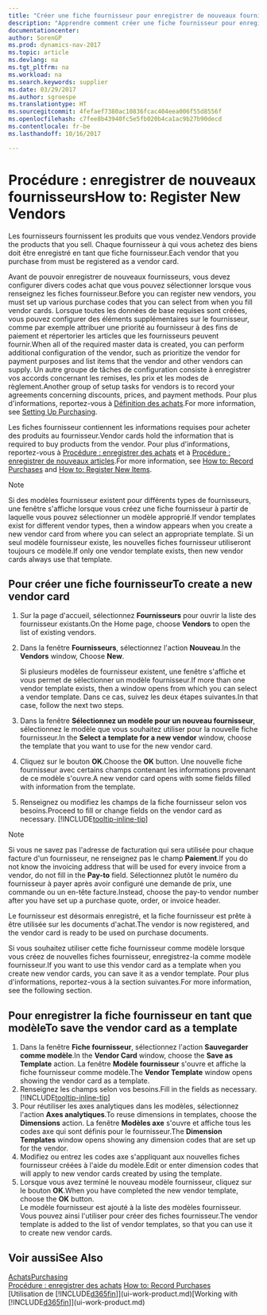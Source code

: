 ```yaml
---
title: "Créer une fiche fournisseur pour enregistrer de nouveaux fournisseurs"
description: "Apprendre comment créer une fiche fournisseur pour enregistrer un nouveau fournisseur."
documentationcenter: 
author: SorenGP
ms.prod: dynamics-nav-2017
ms.topic: article
ms.devlang: na
ms.tgt_pltfrm: na
ms.workload: na
ms.search.keywords: supplier
ms.date: 03/29/2017
ms.author: sgroespe
ms.translationtype: HT
ms.sourcegitcommit: 4fefaef7380ac10836fcac404eea006f55d8556f
ms.openlocfilehash: c7fee8b43940fc5e5fb020b4ca1ac9b27b90decd
ms.contentlocale: fr-be
ms.lasthandoff: 10/16/2017

---
```

# <a name="how-to-register-new-vendors"></a><span data-ttu-id="66156-103">Procédure : enregistrer de nouveaux fournisseurs</span><span class="sxs-lookup"><span data-stu-id="66156-103">How to: Register New Vendors</span></span>
<span data-ttu-id="66156-104">Les fournisseurs fournissent les produits que vous vendez.</span><span class="sxs-lookup"><span data-stu-id="66156-104">Vendors provide the products that you sell.</span></span> <span data-ttu-id="66156-105">Chaque fournisseur à qui vous achetez des biens doit être enregistré en tant que fiche fournisseur.</span><span class="sxs-lookup"><span data-stu-id="66156-105">Each vendor that you purchase from must be registered as a vendor card.</span></span>

<span data-ttu-id="66156-106">Avant de pouvoir enregistrer de nouveaux fournisseurs, vous devez configurer divers codes achat que vous pouvez sélectionner lorsque vous renseignez les fiches fournisseur.</span><span class="sxs-lookup"><span data-stu-id="66156-106">Before you can register new vendors, you must set up various purchase codes that you can select from when you fill vendor cards.</span></span> <span data-ttu-id="66156-107">Lorsque toutes les données de base requises sont créées, vous pouvez configurer des éléments supplémentaires sur le fournisseur, comme par exemple attribuer une priorité au fournisseur à des fins de paiement et répertorier les articles que les fournisseurs peuvent fournir.</span><span class="sxs-lookup"><span data-stu-id="66156-107">When all of the required master data is created, you can perform additional configuration of the vendor, such as prioritize the vendor for payment purposes and list items that the vendor and other vendors can supply.</span></span> <span data-ttu-id="66156-108">Un autre groupe de tâches de configuration consiste à enregistrer vos accords concernant les remises, les prix et les modes de règlement.</span><span class="sxs-lookup"><span data-stu-id="66156-108">Another group of setup tasks for vendors is to record your agreements concerning discounts, prices, and payment methods.</span></span> <span data-ttu-id="66156-109">Pour plus d'informations, reportez-vous à [Définition des achats](purchasing-setup-purchasing.md).</span><span class="sxs-lookup"><span data-stu-id="66156-109">For more information, see [Setting Up Purchasing](purchasing-setup-purchasing.md).</span></span>

<span data-ttu-id="66156-110">Les fiches fournisseur contiennent les informations requises pour acheter des produits au fournisseur.</span><span class="sxs-lookup"><span data-stu-id="66156-110">Vendor cards hold the information that is required to buy products from the vendor.</span></span> <span data-ttu-id="66156-111">Pour plus d'informations, reportez-vous à [Procédure : enregistrer des achats](purchasing-how-record-purchases.md) et à [Procédure : enregistrer de nouveaux articles](inventory-how-register-new-items.md).</span><span class="sxs-lookup"><span data-stu-id="66156-111">For more information, see [How to: Record Purchases](purchasing-how-record-purchases.md) and [How to: Register New Items](inventory-how-register-new-items.md).</span></span>

> [!NOTE]  
>   <span data-ttu-id="66156-112">Si des modèles fournisseur existent pour différents types de fournisseurs, une fenêtre s'affiche lorsque vous créez une fiche fournisseur à partir de laquelle vous pouvez sélectionner un modèle approprié.</span><span class="sxs-lookup"><span data-stu-id="66156-112">If vendor templates exist for different vendor types, then a window appears when you create a new vendor card from where you can select an appropriate template.</span></span> <span data-ttu-id="66156-113">Si un seul modèle fournisseur existe, les nouvelles fiches fournisseur utiliseront toujours ce modèle.</span><span class="sxs-lookup"><span data-stu-id="66156-113">If only one vendor template exists, then new vendor cards always use that template.</span></span>

## <a name="to-create-a-new-vendor-card"></a><span data-ttu-id="66156-114">Pour créer une fiche fournisseur</span><span class="sxs-lookup"><span data-stu-id="66156-114">To create a new vendor card</span></span>
1. <span data-ttu-id="66156-115">Sur la page d'accueil, sélectionnez **Fournisseurs** pour ouvrir la liste des fournisseur existants.</span><span class="sxs-lookup"><span data-stu-id="66156-115">On the Home page, choose **Vendors** to open the list of existing vendors.</span></span>  
2. <span data-ttu-id="66156-116">Dans la fenêtre **Fournisseurs**, sélectionnez l'action **Nouveau**.</span><span class="sxs-lookup"><span data-stu-id="66156-116">In the **Vendors** window, Choose **New**.</span></span>

    <span data-ttu-id="66156-117">Si plusieurs modèles de fournisseur existent, une fenêtre s'affiche et vous permet de sélectionner un modèle fournisseur.</span><span class="sxs-lookup"><span data-stu-id="66156-117">If more than one vendor template exists, then a window opens from which you can select a vendor template.</span></span> <span data-ttu-id="66156-118">Dans ce cas, suivez les deux étapes suivantes.</span><span class="sxs-lookup"><span data-stu-id="66156-118">In that case, follow the next two steps.</span></span>
3. <span data-ttu-id="66156-119">Dans la fenêtre **Sélectionnez un modèle pour un nouveau fournisseur**, sélectionnez le modèle que vous souhaitez utiliser pour la nouvelle fiche fournisseur.</span><span class="sxs-lookup"><span data-stu-id="66156-119">In the **Select a template for a new vendor** window, choose the template that you want to use for the new vendor card.</span></span>
4. <span data-ttu-id="66156-120">Cliquez sur le bouton **OK**.</span><span class="sxs-lookup"><span data-stu-id="66156-120">Choose the **OK** button.</span></span> <span data-ttu-id="66156-121">Une nouvelle fiche fournisseur avec certains champs contenant les informations provenant de ce modèle s'ouvre.</span><span class="sxs-lookup"><span data-stu-id="66156-121">A new vendor card opens with some fields filled with information from the template.</span></span>
5. <span data-ttu-id="66156-122">Renseignez ou modifiez les champs de la fiche fournisseur selon vos besoins.</span><span class="sxs-lookup"><span data-stu-id="66156-122">Proceed to fill or change fields on the vendor card as necessary.</span></span> [!INCLUDE[tooltip-inline-tip](includes/tooltip-inline-tip_md.md)]

> [!NOTE]  
>   <span data-ttu-id="66156-123">Si vous ne savez pas l'adresse de facturation qui sera utilisée pour chaque facture d'un fournisseur, ne renseignez pas le champ **Paiement**.</span><span class="sxs-lookup"><span data-stu-id="66156-123">If you do not know the invoicing address that will be used for every invoice from a vendor, do not fill in the **Pay-to** field.</span></span> <span data-ttu-id="66156-124">Sélectionnez plutôt le numéro du fournisseur à payer après avoir configuré une demande de prix, une commande ou un en-tête facture.</span><span class="sxs-lookup"><span data-stu-id="66156-124">Instead, choose the pay-to vendor number after you have set up a purchase quote, order, or invoice header.</span></span>

<span data-ttu-id="66156-125">Le fournisseur est désormais enregistré, et la fiche fournisseur est prête à être utilisée sur les documents d'achat.</span><span class="sxs-lookup"><span data-stu-id="66156-125">The vendor is now registered, and the vendor card is ready to be used on purchase documents.</span></span>

<span data-ttu-id="66156-126">Si vous souhaitez utiliser cette fiche fournisseur comme modèle lorsque vous créez de nouvelles fiches fournisseur, enregistrez-la comme modèle fournisseur.</span><span class="sxs-lookup"><span data-stu-id="66156-126">If you want to use this vendor card as a template when you create new vendor cards, you can save it as a vendor template.</span></span> <span data-ttu-id="66156-127">Pour plus d'informations, reportez-vous à la section suivantes.</span><span class="sxs-lookup"><span data-stu-id="66156-127">For more information, see the following section.</span></span>

## <a name="to-save-the-vendor-card-as-a-template"></a><span data-ttu-id="66156-128">Pour enregistrer la fiche fournisseur en tant que modèle</span><span class="sxs-lookup"><span data-stu-id="66156-128">To save the vendor card as a template</span></span>
1. <span data-ttu-id="66156-129">Dans la fenêtre **Fiche fournisseur**, sélectionnez l'action **Sauvegarder comme modèle**.</span><span class="sxs-lookup"><span data-stu-id="66156-129">In the **Vendor Card** window, choose the **Save as Template** action.</span></span> <span data-ttu-id="66156-130">La fenêtre **Modèle fournisseur** s'ouvre et affiche la fiche fournisseur comme modèle.</span><span class="sxs-lookup"><span data-stu-id="66156-130">The **Vendor Template** window opens showing the vendor card as a template.</span></span>
2. <span data-ttu-id="66156-131">Renseignez les champs selon vos besoins.</span><span class="sxs-lookup"><span data-stu-id="66156-131">Fill in the fields as necessary.</span></span> [!INCLUDE[tooltip-inline-tip](includes/tooltip-inline-tip_md.md)]
3. <span data-ttu-id="66156-132">Pour réutiliser les axes analytiques dans les modèles, sélectionnez l'action **Axes analytiques**.</span><span class="sxs-lookup"><span data-stu-id="66156-132">To reuse dimensions in templates, choose the **Dimensions** action.</span></span> <span data-ttu-id="66156-133">La fenêtre **Modèles axe** s'ouvre et affiche tous les codes axe qui sont définis pour le fournisseur.</span><span class="sxs-lookup"><span data-stu-id="66156-133">The **Dimension Templates** window opens showing any dimension codes that are set up for the vendor.</span></span>
4. <span data-ttu-id="66156-134">Modifiez ou entrez les codes axe s'appliquant aux nouvelles fiches fournisseur créées à l'aide du modèle.</span><span class="sxs-lookup"><span data-stu-id="66156-134">Edit or enter dimension codes that will apply to new vendor cards created by using the template.</span></span>
5. <span data-ttu-id="66156-135">Lorsque vous avez terminé le nouveau modèle fournisseur, cliquez sur le bouton **OK**.</span><span class="sxs-lookup"><span data-stu-id="66156-135">When you have completed the new vendor template, choose the **OK** button.</span></span>  
   <span data-ttu-id="66156-136">Le modèle fournisseur est ajouté à la liste des modèles fournisseur. Vous pouvez ainsi l'utiliser pour créer des fiches fournisseur.</span><span class="sxs-lookup"><span data-stu-id="66156-136">The vendor template is added to the list of vendor templates, so that you can use it to create new vendor cards.</span></span>

## <a name="see-also"></a><span data-ttu-id="66156-137">Voir aussi</span><span class="sxs-lookup"><span data-stu-id="66156-137">See Also</span></span>
[<span data-ttu-id="66156-138">Achats</span><span class="sxs-lookup"><span data-stu-id="66156-138">Purchasing</span></span>](purchasing-manage-purchasing.md)  
<span data-ttu-id="66156-139">[Procédure : enregistrer des achats](purchasing-how-record-purchases.md) </span><span class="sxs-lookup"><span data-stu-id="66156-139">[How to: Record Purchases](purchasing-how-record-purchases.md) </span></span>  
<span data-ttu-id="66156-140">[Utilisation de [!INCLUDE[d365fin](includes/d365fin_md.md)]](ui-work-product.md)</span><span class="sxs-lookup"><span data-stu-id="66156-140">[Working with [!INCLUDE[d365fin](includes/d365fin_md.md)]](ui-work-product.md)</span></span>  


